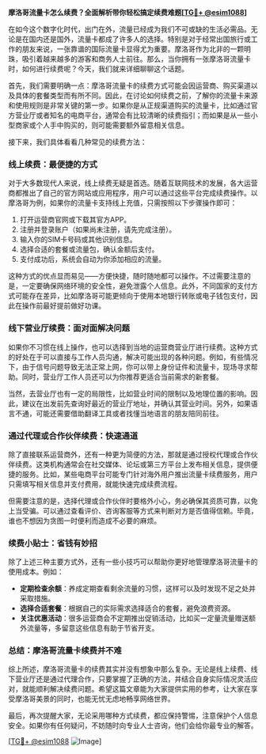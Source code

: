**摩洛哥流量卡怎么续费？全面解析带你轻松搞定续费难题[[TG💪+ @esim1088](https://t.me/s/esim1088)]**

在如今这个数字化时代，出门在外，流量已经成为我们不可或缺的生活必需品。无论是在国内还是国外，流量卡都成了许多人的选择。特别是对于经常出国旅行或工作的朋友来说，一张靠谱的国际流量卡显得尤为重要。摩洛哥作为北非的一颗明珠，吸引着越来越多的游客和商务人士前往。那么，当你拥有一张摩洛哥流量卡时，如何进行续费呢？今天，我们就来详细聊聊这个话题。

首先，我们需要明确一点：摩洛哥流量卡的续费方式可能会因运营商、购买渠道以及具体的套餐类型而有所不同。因此，在讨论如何续费之前，了解你的流量卡来源和使用规则是非常关键的第一步。如果你是从正规渠道购买的流量卡，比如通过官方营业厅或者知名的电商平台，通常会有比较清晰的续费指引；而如果是从一些小型商家或个人手中购买的，则可能需要额外留意相关信息。

接下来，我们具体看看几种常见的续费方法：

### **线上续费：最便捷的方式**
对于大多数现代人来说，线上续费无疑是首选。随着互联网技术的发展，各大运营商都推出了自己的官方网站或应用程序，用户可以通过这些平台完成续费操作。以摩洛哥为例，如果你的流量卡支持线上充值，只需按照以下步骤操作即可：
1. 打开运营商官网或下载其官方APP。
2. 注册并登录账户（如果尚未注册，请先完成注册）。
3. 输入你的SIM卡号码或其他识别信息。
4. 选择合适的套餐或流量包，确认金额后支付。
5. 支付成功后，系统会自动为你添加相应的流量。

这种方式的优点显而易见——方便快捷，随时随地都可以操作。不过需要注意的是，一定要确保网络环境的安全性，避免泄露个人信息。此外，不同国家的支付方式可能存在差异，比如摩洛哥可能更倾向于使用本地银行转账或电子钱包支付，因此在操作前最好提前做好功课。

### **线下营业厅续费：面对面解决问题**
如果你不习惯在线上操作，也可以选择到当地的运营商营业厅进行续费。这种方式的好处在于可以直接与工作人员沟通，解决可能出现的各种问题。例如，有些情况下，由于信号问题导致无法正常上网，你可以带上身份证件和流量卡，现场寻求帮助。同时，营业厅工作人员还可以为你推荐更适合当前需求的新套餐。

当然，去营业厅也有一定的局限性，比如营业时间的限制以及地理位置的影响。因此，建议在出发前先查询好最近的营业厅地址，并确认其营业时间。另外，如果语言不通，可能还需要借助翻译工具或者找懂当地语言的朋友陪同前往。

### **通过代理或合作伙伴续费：快速通道**
除了直接联系运营商外，还有一种更为简便的方法，那就是通过授权代理或合作伙伴续费。这类机构通常会在社交媒体、论坛或第三方平台上发布相关信息，提供便捷的服务。比如，某些电商平台可能专门针对海外用户推出流量卡续费服务，用户只需填写相关信息并支付费用，就能快速完成续费流程。

但需要注意的是，选择代理或合作伙伴时要格外小心，务必确保其资质可靠，以免上当受骗。可以通过查看评价、咨询客服等方式来判断对方是否值得信赖。毕竟，谁也不想因为贪图一时便利而造成不必要的麻烦。

### **续费小贴士：省钱有妙招**
除了上述三种主要方式外，还有一些小技巧可以帮助你更好地管理摩洛哥流量卡的使用成本。例如：
- **定期检查余额**：养成定期查看剩余流量的习惯，这样可以及时发现不足之处并采取措施。
- **选择合适套餐**：根据自己的实际需求选择适合的套餐，避免浪费资源。
- **关注优惠活动**：很多运营商会不定期推出促销活动，比如买一定量流量赠送额外流量等，多留意这些信息有助于节省开支。

### **总结：摩洛哥流量卡续费并不难**
综上所述，摩洛哥流量卡的续费其实并没有想象中那么复杂。无论是线上续费、线下营业厅还是通过代理合作，只要掌握了正确的方法，并结合自身实际情况灵活应对，就能顺利解决续费问题。希望这篇文章能为大家提供实用的参考，让大家在享受摩洛哥美景的同时，也能无忧无虑地畅享网络世界。

最后，再次提醒大家，无论采用哪种方式续费，都应保持警惕，注意保护个人信息安全。如果你有任何疑问，不妨随时向专业人士咨询，他们会给你最专业的解答。

[[TG💪+ @esim1088](https://t.me/s/esim1088) ![Image](https://i.postimg.cc/4NQfJmqS/Snipaste-2025-05-13-00-14-12.png)]